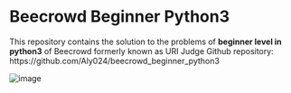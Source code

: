 <h1>Beecrowd Beginner Python3</h1>
This repository contains the solution to the problems of <b>beginner level in python3</b> of Beecrowd formerly known as URI Judge
Github repository: https://github.com/Aly024/beecrowd_beginner_python3

 ![image](https://github.com/anayetullahefty/beecrowd_beginner_python3/assets/57069481/85946dd9-2069-4909-9c6c-953dd42ae88c)
